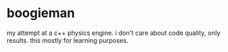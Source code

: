 # boogieman

my attempt at a c++ physics engine.
i don't care about code quality, only results.
this mostly for learning purposes.